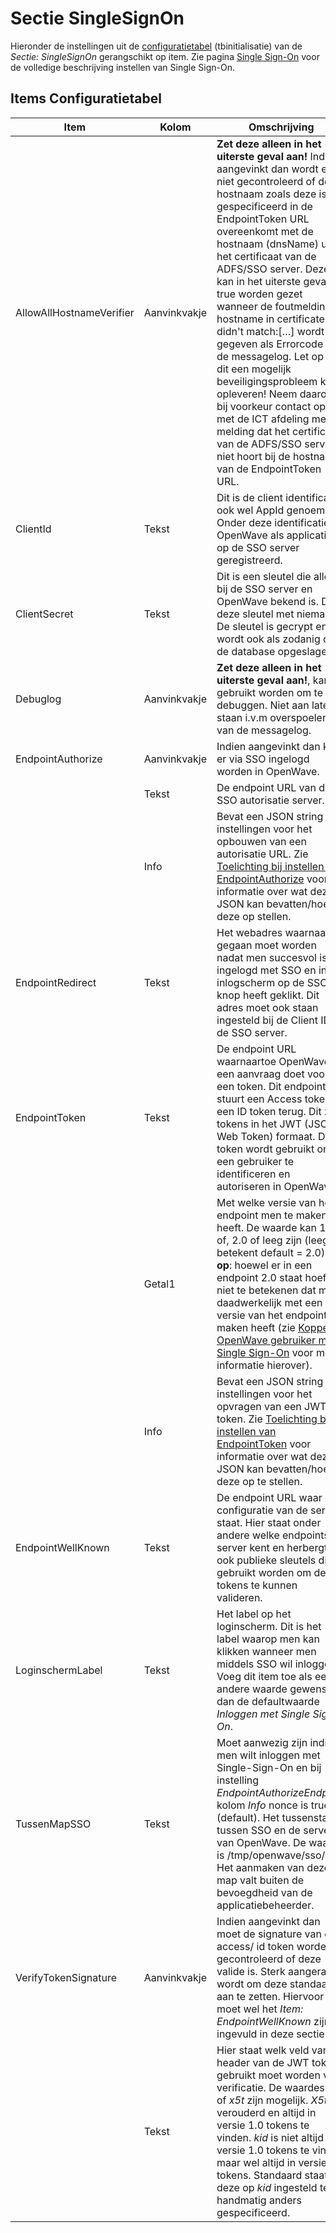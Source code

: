 # Sectie SingleSignOn

Hieronder de instellingen uit de [configuratietabel](/docs/instellen_inrichten/configuratie.md) (tbinitialisatie) van de _Sectie: SingleSignOn_ gerangschikt op item. Zie pagina [Single Sign-On](/docs/instellen_inrichten/singlesignon.md) voor de volledige beschrijving instellen van Single Sign-On.

## Items Configuratietabel

| Item | Kolom | Omschrijving |
| ------------------------ | ------------ | -------- |
| AllowAllHostnameVerifier | Aanvinkvakje | **Zet deze alleen in het uiterste geval aan!** Indien aangevinkt dan wordt er niet gecontroleerd of de hostnaam zoals deze is gespecificeerd in de EndpointToken URL overeenkomt met de hostnaam (dnsName) uit het certificaat van de ADFS/SSO server. Deze kan in het uiterste geval op true worden gezet wanneer de foutmelding: hostname in certificate didn't match:[…] wordt gegeven als Errorcode in de messagelog. Let op dat dit een mogelijk beveiligingsprobleem kan opleveren! Neem daarom bij voorkeur contact op met de ICT afdeling met de melding dat het certificaat van de ADFS/SSO server niet hoort bij de hostnaam van de EndpointToken URL. |
| ClientId | Tekst | Dit is de client identificatie, ook wel AppId genoemd. Onder deze identificatie is OpenWave als applicatie op de SSO server geregistreerd. |
| ClientSecret | Tekst | Dit is een sleutel die alleen bij de SSO server en OpenWave bekend is. Deel deze sleutel met niemand! De sleutel is gecrypt en wordt ook als zodanig op de database opgeslagen. |
| Debuglog | Aanvinkvakje | **Zet deze alleen in het uiterste geval aan!**, kan gebruikt worden om te debuggen. Niet aan laten staan i.v.m overspoelen van de messagelog. |
| EndpointAuthorize | Aanvinkvakje | Indien aangevinkt dan kan er via SSO ingelogd worden in OpenWave. |
| | Tekst | De endpoint URL van de SSO autorisatie server. |
| | Info | Bevat een JSON string met instellingen voor het opbouwen van een autorisatie URL. Zie [Toelichting bij instellen van EndpointAuthorize](/docs/instellen_inrichten/singlesignon#toelichting_bij_instellen_van_endpointauthorize.md) voor informatie over wat deze JSON kan bevatten/hoe deze op stellen. |
| EndpointRedirect | Tekst | Het webadres waarnaartoe gegaan moet worden nadat men succesvol is ingelogd met SSO en in het inlogscherm op de SSO knop heeft geklikt. Dit adres moet ook staan ingesteld bij de Client ID op de SSO server. |
| EndpointToken | Tekst | De endpoint URL waarnaartoe OpenWave een aanvraag doet voor een token. Dit endpoint stuurt een Access token en een ID token terug. Dit zijn tokens in het JWT (JSON Web Token) formaat. Dit token wordt gebruikt om een gebruiker te identificeren en autoriseren in OpenWave. |
| | Getal1 | Met welke versie van het endpoint men te maken heeft. De waarde kan 1.0 of, 2.0 of leeg zijn (leeg betekent default = 2.0). **Let op**: hoewel er in een endpoint 2.0 staat hoeft dit niet te betekenen dat men daadwerkelijk met een 2.0 versie van het endpoint te maken heeft (zie [Koppeling OpenWave gebruiker met Single Sign-On](/docs/instellen_inrichten/singlesignon#koppeling_openwave_gebruiker_met_single_sign_on.md) voor meer informatie hierover). |
| | Info | Bevat een JSON string met instellingen voor het opvragen van een JWT token. Zie [Toelichting bij instellen van EndpointToken](/docs/instellen_inrichten/singlesignon#toelichting_bij_instellen_van_endpointtoken.md) voor informatie over wat deze JSON kan bevatten/hoe deze op te stellen. |
| EndpointWellKnown | Tekst | De endpoint URL waar de configuratie van de server staat. Hier staat onder andere welke endpoints de server kent en herbergt ook publieke sleutels die gebruikt worden om de tokens te kunnen valideren. |
| LoginschermLabel | Tekst | Het label op het loginscherm. Dit is het label waarop men kan klikken wanneer men middels SSO wil inloggen. Voeg dit item toe als een andere waarde gewenst is dan de defaultwaarde _Inloggen met Single Sign On_. |
| TussenMapSSO | Tekst | Moet aanwezig zijn indien men wilt inloggen met Single-Sign-On en bij instelling _EndpointAuthorizeEndpoint_ kolom _Info_ nonce is true (default). Het tussenstation tussen SSO en de server van OpenWave. De waarde is /tmp/openwave/sso/. Het aanmaken van deze map valt buiten de bevoegdheid van de applicatiebeheerder. |
| VerifyTokenSignature | Aanvinkvakje | Indien aangevinkt dan moet de signature van een access/ id token worden gecontroleerd of deze valide is. Sterk aangeraden wordt om deze standaard aan te zetten. Hiervoor moet wel het _Item: EndpointWellKnown_ zijn ingevuld in deze sectie. |
| | Tekst | Hier staat welk veld van de header van de JWT token gebruikt moet worden voor verificatie. De waardes _kid_ of _x5t_ zijn mogelijk. _X5t_ is verouderd en altijd in versie 1.0 tokens te vinden. _kid_ is niet altijd in versie 1.0 tokens te vinden maar wel altijd in versie 2 tokens. Standaard staat deze op _kid_ ingesteld tenzij handmatig anders gespecificeerd. |
